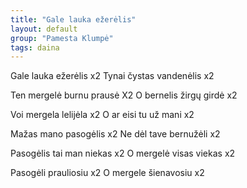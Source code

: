 ```yaml
---
title: "Gale lauka ežerėlis"
layout: default
group: "Pamesta Klumpė"
tags: daina
---
```


Gale lauka ežerėlis x2
Tynai čystas vandenėlis x2

Ten mergelė burnu prausė X2
O bernelis žirgų girdė x2

Voi mergela lelijėla x2
O ar eisi tu už mani x2

Mažas mano pasogėlis x2
Ne dėl tave bernužėli x2

Pasogėlis tai man niekas x2
O mergelė visas viekas x2

Pasogėli prauliosiu x2
O mergele šienavosiu x2

